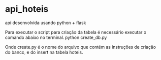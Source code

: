 # api_hoteis
api desenvolvida usando python + flask


Para executar o script para criação da tabela é 
necessário executar o comando abaixo no terminal.
    python create_db.py

Onde create.py é o nome do arquivo que contém as instruções
de criação do banco, e do insert na tabela hoteis.
